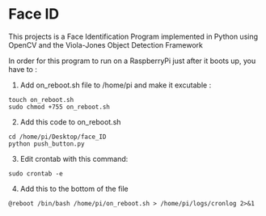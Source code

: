 # Face ID

This projects is a Face Identification Program implemented in Python using OpenCV and the Viola-Jones Object Detection Framework

In order for this program to run on a RaspberryPi just after it boots up, you have to :

1. Add on_reboot.sh file to /home/pi and make it excutable :

~~~
touch on_reboot.sh
sudo chmod +755 on_reboot.sh
~~~

2. Add this code to on_reboot.sh

~~~
cd /home/pi/Desktop/face_ID
python push_button.py
~~~

3. Edit crontab with this command: 

~~~
sudo crontab -e
~~~

4. Add this to the bottom of the file

~~~
@reboot /bin/bash /home/pi/on_reboot.sh > /home/pi/logs/cronlog 2>&1
~~~
